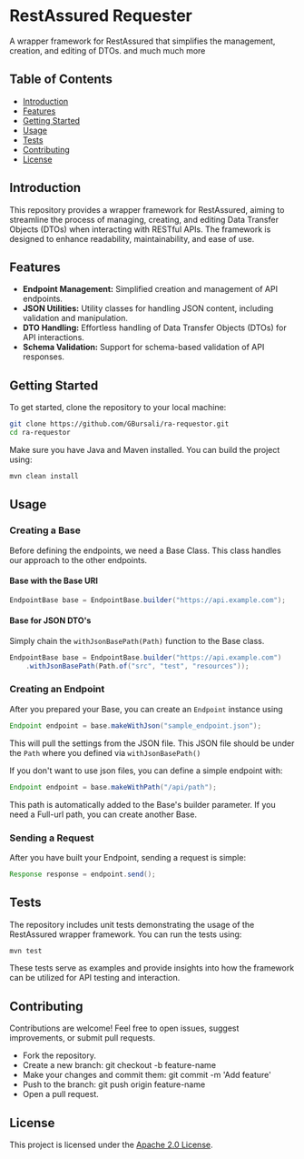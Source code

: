 # RestAssured Requester

A wrapper framework for RestAssured that simplifies the management, creation, and editing of DTOs. and much much more
## Table of Contents

- [Introduction](#introduction)
- [Features](#features)
- [Getting Started](#getting-started)
- [Usage](#usage)
- [Tests](#tests)
- [Contributing](#contributing)
- [License](#license)

## Introduction

This repository provides a wrapper framework for RestAssured, aiming to streamline the process of managing, creating, and editing Data Transfer Objects (DTOs) when interacting with RESTful APIs. The framework is designed to enhance readability, maintainability, and ease of use.

## Features

- **Endpoint Management:** Simplified creation and management of API endpoints.
- **JSON Utilities:** Utility classes for handling JSON content, including validation and manipulation.
- **DTO Handling:** Effortless handling of Data Transfer Objects (DTOs) for API interactions.
- **Schema Validation:** Support for schema-based validation of API responses.

## Getting Started

To get started, clone the repository to your local machine:

```bash
git clone https://github.com/GBursali/ra-requestor.git
cd ra-requestor
```
Make sure you have Java and Maven installed. You can build the project using:
```bash
mvn clean install
```

## Usage
### Creating a Base
Before defining the endpoints, we need a Base Class. This class handles our approach to the other endpoints.
#### Base with the Base URI
```java
EndpointBase base = EndpointBase.builder("https://api.example.com");
```
#### Base for JSON DTO's
Simply chain the ```withJsonBasePath(Path)``` function to the Base class.
```java
EndpointBase base = EndpointBase.builder("https://api.example.com")
    .withJsonBasePath(Path.of("src", "test", "resources"));
```
### Creating an Endpoint
After you prepared your Base, you can create an ```Endpoint``` instance using
```java
Endpoint endpoint = base.makeWithJson("sample_endpoint.json");
```
This will pull the settings from the JSON file. This JSON file should be under the ```Path``` where you defined via ```withJsonBasePath()``` 

If you don't want to use json files, you can define a simple endpoint with:
```java
Endpoint endpoint = base.makeWithPath("/api/path");
```
This path is automatically added to the Base's builder parameter. If you need a Full-url path, you can create another Base.
### Sending a Request
After you have built your Endpoint, sending a request is simple:
```java
Response response = endpoint.send();
```

## Tests
The repository includes unit tests demonstrating the usage of the RestAssured wrapper framework. You can run the tests using:
```bash
mvn test
```
These tests serve as examples and provide insights into how the framework can be utilized for API testing and interaction.

## Contributing
Contributions are welcome! Feel free to open issues, suggest improvements, or submit pull requests.

- Fork the repository.
- Create a new branch: git checkout -b feature-name
- Make your changes and commit them: git commit -m 'Add feature'
- Push to the branch: git push origin feature-name
- Open a pull request.

## License
This project is licensed under the [Apache 2.0 License].


[Apache 2.0 License]:./LICENSE
